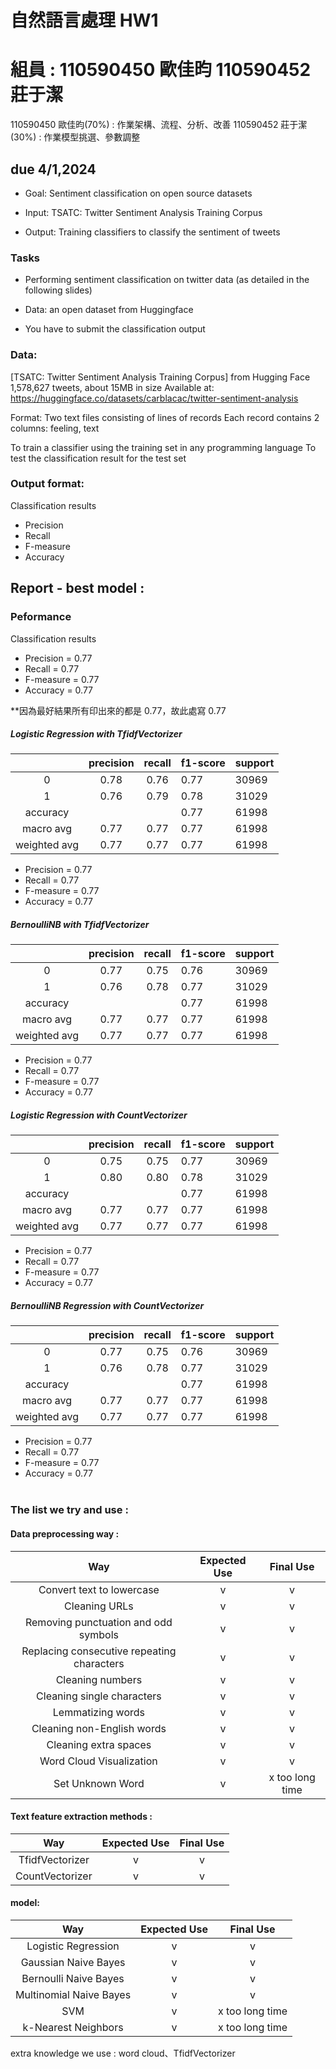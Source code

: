 # 自然語言處理 HW1

# 組員 : 110590450 歐佳昀 110590452 莊于潔

110590450 歐佳昀(70%) : 作業架構、流程、分析、改善
110590452 莊于潔(30%) : 作業模型挑選、參數調整

## due 4/1,2024

- Goal: Sentiment classification on open source datasets

- Input: TSATC: Twitter Sentiment Analysis Training Corpus

- Output: Training classifiers to classify the sentiment of tweets

### Tasks

- Performing sentiment classification on twitter data (as detailed in the following slides)

- Data: an open dataset from Huggingface

- You have to submit the classification output

### Data:

[TSATC: Twitter Sentiment Analysis Training Corpus] from Hugging Face
1,578,627 tweets, about 15MB in size
Available at:
https://huggingface.co/datasets/carblacac/twitter-sentiment-analysis

Format:
Two text files consisting of lines of records
Each record contains 2 columns: feeling, text

To train a classifier using the training set in any programming language
To test the classification result for the test set

### Output format:

Classification results

- Precision
- Recall
- F-measure
- Accuracy

## Report - best model :

### Peformance

Classification results

- Precision = 0.77
- Recall = 0.77
- F-measure = 0.77
- Accuracy = 0.77

\*\*因為最好結果所有印出來的都是 0.77，故此處寫 0.77

##### Logistic Regression with TfidfVectorizer

|              | precision | recall | f1-score | support |
| :----------: | :-------: | :----: | -------- | ------- |
|      0       |   0.78    |  0.76  | 0.77     | 30969   |
|      1       |   0.76    |  0.79  | 0.78     | 31029   |
|   accuracy   |           |        | 0.77     | 61998   |
|  macro avg   |   0.77    |  0.77  | 0.77     | 61998   |
| weighted avg |   0.77    |  0.77  | 0.77     | 61998   |

- Precision = 0.77
- Recall = 0.77
- F-measure = 0.77
- Accuracy = 0.77

##### BernoulliNB with TfidfVectorizer

|              | precision | recall | f1-score | support |
| :----------: | :-------: | :----: | -------- | ------- |
|      0       |   0.77    |  0.75  | 0.76     | 30969   |
|      1       |   0.76    |  0.78  | 0.77     | 31029   |
|   accuracy   |           |        | 0.77     | 61998   |
|  macro avg   |   0.77    |  0.77  | 0.77     | 61998   |
| weighted avg |   0.77    |  0.77  | 0.77     | 61998   |

- Precision = 0.77
- Recall = 0.77
- F-measure = 0.77
- Accuracy = 0.77

##### Logistic Regression with CountVectorizer

|              | precision | recall | f1-score | support |
| :----------: | :-------: | :----: | -------- | ------- |
|      0       |   0.75    |  0.75  | 0.77     | 30969   |
|      1       |   0.80    |  0.80  | 0.78     | 31029   |
|   accuracy   |           |        | 0.77     | 61998   |
|  macro avg   |   0.77    |  0.77  | 0.77     | 61998   |
| weighted avg |   0.77    |  0.77  | 0.77     | 61998   |

- Precision = 0.77
- Recall = 0.77
- F-measure = 0.77
- Accuracy = 0.77

##### BernoulliNB Regression with CountVectorizer

|              | precision | recall | f1-score | support |
| :----------: | :-------: | :----: | -------- | ------- |
|      0       |   0.77    |  0.75  | 0.76     | 30969   |
|      1       |   0.76    |  0.78  | 0.77     | 31029   |
|   accuracy   |           |        | 0.77     | 61998   |
|  macro avg   |   0.77    |  0.77  | 0.77     | 61998   |
| weighted avg |   0.77    |  0.77  | 0.77     | 61998   |

- Precision = 0.77
- Recall = 0.77
- F-measure = 0.77
- Accuracy = 0.77
  <br>
  <br>

### The list we try and use :

#### Data preprocessing way :

|                    Way                     | Expected Use |    Final Use    |
| :----------------------------------------: | :----------: | :-------------: |
|         Convert text to lowercase          |      v       |        v        |
|               Cleaning URLs                |      v       |        v        |
|    Removing punctuation and odd symbols    |      v       |        v        |
| Replacing consecutive repeating characters |      v       |        v        |
|              Cleaning numbers              |      v       |        v        |
|         Cleaning single characters         |      v       |        v        |
|             Lemmatizing words              |      v       |        v        |
|         Cleaning non-English words         |      v       |        v        |
|           Cleaning extra spaces            |      v       |        v        |
|          Word Cloud Visualization          |      v       |        v        |
|              Set Unknown Word              |      v       | x too long time |

#### Text feature extraction methods :

|       Way       | Expected Use | Final Use |
| :-------------: | :----------: | :-------: |
| TfidfVectorizer |      v       |     v     |
| CountVectorizer |      v       |     v     |

#### model:

|           Way           | Expected Use |    Final Use    |
| :---------------------: | :----------: | :-------------: |
|   Logistic Regression   |      v       |        v        |
|  Gaussian Naive Bayes   |      v       |        v        |
|  Bernoulli Naive Bayes  |      v       |        v        |
| Multinomial Naive Bayes |      v       |        v        |
|           SVM           |      v       | x too long time |
|   k-Nearest Neighbors   |      v       | x too long time |

extra knowledge we use : word cloud、TfidfVectorizer
